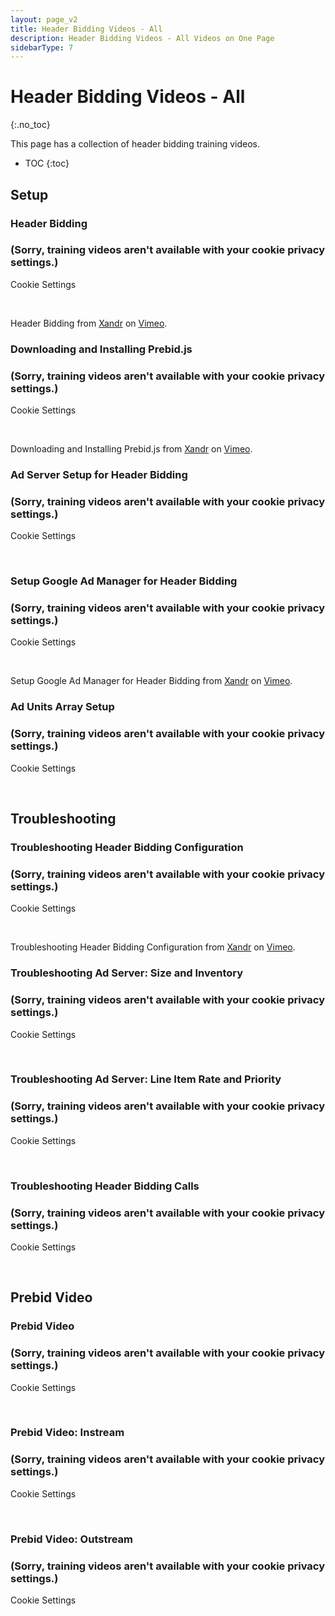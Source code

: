 ```yaml
---
layout: page_v2
title: Header Bidding Videos - All
description: Header Bidding Videos - All Videos on One Page
sidebarType: 7
---
```


<div class="bs-docs-section" markdown="1">

# Header Bidding Videos - All
{:.no_toc}

This page has a collection of header bidding training videos.

* TOC
{:toc}

## Setup

### Header Bidding

<div id="vimeo1">
<h3>(Sorry, training videos aren't available with your cookie privacy settings.)</h3>
<p><a class="optanon-show-settings">Cookie Settings</a></p><br/>
</div>

<script type="text/javascript">
Optanon.InsertHtml('<iframe src="https://player.vimeo.com/video/208562744" width="640" height="360" frameborder="0" webkitallowfullscreen mozallowfullscreen allowfullscreen></iframe>','vimeo1', null, {deleteSelectorContent: true}, 3);
</script>

<p>Header Bidding from <a href="https://xandr.com">Xandr</a> on <a href="https://vimeo.com">Vimeo</a>.</p>

### Downloading and Installing Prebid.js

<div id="vimeo2">
<h3>(Sorry, training videos aren't available with your cookie privacy settings.)</h3>
<p><a class="optanon-show-settings">Cookie Settings</a></p><br/>
</div>

<script type="text/javascript">
Optanon.InsertHtml('<iframe src="https://player.vimeo.com/video/208843795" width="640" height="360" frameborder="0" webkitallowfullscreen mozallowfullscreen allowfullscreen></iframe>','vimeo2', null, {deleteSelectorContent: true}, 3);
</script>

<p>Downloading and Installing Prebid.js from <a href="https://xandr.com">Xandr</a> on <a href="https://vimeo.com">Vimeo</a>.</p>

### Ad Server Setup for Header Bidding

<div id="vimeo3">
<h3>(Sorry, training videos aren't available with your cookie privacy settings.)</h3>
<p><a class="optanon-show-settings">Cookie Settings</a></p><br/>
</div>

<script type="text/javascript">
Optanon.InsertHtml('<iframe src="https://player.vimeo.com/video/237794019" width="640" height="360" frameborder="0" webkitallowfullscreen mozallowfullscreen allowfullscreen></iframe>','vimeo3', null, {deleteSelectorContent: true}, 3);
</script>

### Setup Google Ad Manager for Header Bidding

<div id="vimeo4">
<h3>(Sorry, training videos aren't available with your cookie privacy settings.)</h3>
<p><a class="optanon-show-settings">Cookie Settings</a></p><br/>
</div>

<script type="text/javascript">
Optanon.InsertHtml('<iframe src="https://player.vimeo.com/video/214538709" width="640" height="360" frameborder="0" webkitallowfullscreen mozallowfullscreen allowfullscreen></iframe>','vimeo4', null, {deleteSelectorContent: true}, 3);
</script>

<p>Setup Google Ad Manager for Header Bidding from <a href="https://xandr.com">Xandr</a> on <a href="https://vimeo.com">Vimeo</a>.</p>

### Ad Units Array Setup

<div id="vimeo5">
<h3>(Sorry, training videos aren't available with your cookie privacy settings.)</h3>
<p><a class="optanon-show-settings">Cookie Settings</a></p><br/>
</div>

<script type="text/javascript">
Optanon.InsertHtml('<iframe src="https://player.vimeo.com/video/244651234" width="640" height="360" frameborder="0" webkitallowfullscreen mozallowfullscreen allowfullscreen></iframe>','vimeo5', null, {deleteSelectorContent: true}, 3);
</script>

## Troubleshooting

### Troubleshooting Header Bidding Configuration

<div id="vimeo6">
<h3>(Sorry, training videos aren't available with your cookie privacy settings.)</h3>
<p><a class="optanon-show-settings">Cookie Settings</a></p><br/>
</div>

<script type="text/javascript">
Optanon.InsertHtml('<iframe src="https://player.vimeo.com/video/212583123" width="640" height="360" frameborder="0" webkitallowfullscreen mozallowfullscreen allowfullscreen></iframe>','vimeo6', null, {deleteSelectorContent: true}, 3);
</script>

<p>Troubleshooting Header Bidding Configuration from <a href="https://xandr.com">Xandr</a> on <a href="https://vimeo.com">Vimeo</a>.</p>

### Troubleshooting Ad Server: Size and Inventory

<div id="vimeo7">
<h3>(Sorry, training videos aren't available with your cookie privacy settings.)</h3>
<p><a class="optanon-show-settings">Cookie Settings</a></p><br/>
</div>

<script type="text/javascript">
Optanon.InsertHtml('<iframe src="https://player.vimeo.com/video/237794037" width="640" height="360" frameborder="0" webkitallowfullscreen mozallowfullscreen allowfullscreen></iframe>','vimeo7', null, {deleteSelectorContent: true}, 3);
</script>

### Troubleshooting Ad Server: Line Item Rate and Priority

<div id="vimeo8">
<h3>(Sorry, training videos aren't available with your cookie privacy settings.)</h3>
<p><a class="optanon-show-settings">Cookie Settings</a></p><br/>
</div>

<script type="text/javascript">
Optanon.InsertHtml('<iframe src="https://player.vimeo.com/video/237794018" width="640" height="360" frameborder="0" webkitallowfullscreen mozallowfullscreen allowfullscreen></iframe>','vimeo8', null, {deleteSelectorContent: true}, 3);
</script>

### Troubleshooting Header Bidding Calls

<div id="vimeo9">
<h3>(Sorry, training videos aren't available with your cookie privacy settings.)</h3>
<p><a class="optanon-show-settings">Cookie Settings</a></p><br/>
</div>

<script type="text/javascript">
Optanon.InsertHtml('<iframe src="https://player.vimeo.com/video/235017135" width="640" height="360" frameborder="0" webkitallowfullscreen mozallowfullscreen allowfullscreen></iframe>','vimeo9', null, {deleteSelectorContent: true}, 3);
</script>

## Prebid Video

### Prebid Video

<div id="vimeo10">
<h3>(Sorry, training videos aren't available with your cookie privacy settings.)</h3>
<p><a class="optanon-show-settings">Cookie Settings</a></p><br/>
</div>

<script type="text/javascript">
Optanon.InsertHtml('<iframe src="https://player.vimeo.com/video/244653652" width="640" height="360" frameborder="0" webkitallowfullscreen mozallowfullscreen allowfullscreen></iframe>','vimeo10', null, {deleteSelectorContent: true}, 3);
</script>

### Prebid Video: Instream

<div id="vimeo11">
<h3>(Sorry, training videos aren't available with your cookie privacy settings.)</h3>
<p><a class="optanon-show-settings">Cookie Settings</a></p><br/>
</div>

<script type="text/javascript">
Optanon.InsertHtml('<iframe src="https://player.vimeo.com/video/251652605" width="640" height="360" frameborder="0" webkitallowfullscreen mozallowfullscreen allowfullscreen></iframe>','vimeo11', null, {deleteSelectorContent: true}, 3);
</script>

### Prebid Video: Outstream

<div id="vimeo12">
<h3>(Sorry, training videos aren't available with your cookie privacy settings.)</h3>
<p><a class="optanon-show-settings">Cookie Settings</a></p><br/>
</div>

<script type="text/javascript">
Optanon.InsertHtml('<iframe src="https://player.vimeo.com/video/252596747" width="640" height="360" frameborder="0" webkitallowfullscreen mozallowfullscreen allowfullscreen></iframe>','vimeo12', null, {deleteSelectorContent: true}, 3);
</script>

</div>
